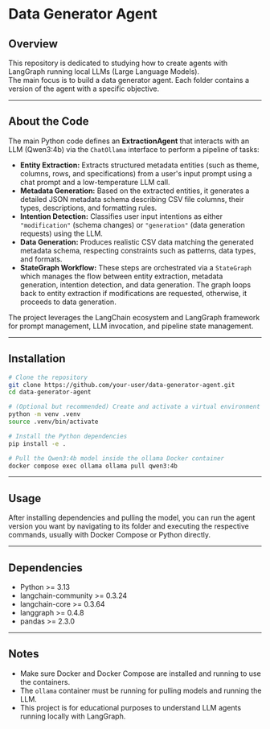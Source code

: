 
# Data Generator Agent

## Overview

This repository is dedicated to studying how to create agents with LangGraph running local LLMs (Large Language Models).  
The main focus is to build a data generator agent. Each folder contains a version of the agent with a specific objective.

---

## About the Code

The main Python code defines an **ExtractionAgent** that interacts with an LLM (Qwen3:4b) via the `ChatOllama` interface to perform a pipeline of tasks:

- **Entity Extraction:** Extracts structured metadata entities (such as theme, columns, rows, and specifications) from a user's input prompt using a chat prompt and a low-temperature LLM call.
- **Metadata Generation:** Based on the extracted entities, it generates a detailed JSON metadata schema describing CSV file columns, their types, descriptions, and formatting rules.
- **Intention Detection:** Classifies user input intentions as either `"modification"` (schema changes) or `"generation"` (data generation requests) using the LLM.
- **Data Generation:** Produces realistic CSV data matching the generated metadata schema, respecting constraints such as patterns, data types, and formats.
- **StateGraph Workflow:** These steps are orchestrated via a `StateGraph` which manages the flow between entity extraction, metadata generation, intention detection, and data generation. The graph loops back to entity extraction if modifications are requested, otherwise, it proceeds to data generation.

The project leverages the LangChain ecosystem and LangGraph framework for prompt management, LLM invocation, and pipeline state management.

---

## Installation

```bash
# Clone the repository
git clone https://github.com/your-user/data-generator-agent.git
cd data-generator-agent

# (Optional but recommended) Create and activate a virtual environment
python -m venv .venv
source .venv/bin/activate

# Install the Python dependencies
pip install -e .

# Pull the Qwen3:4b model inside the ollama Docker container
docker compose exec ollama ollama pull qwen3:4b
```

---

## Usage

After installing dependencies and pulling the model, you can run the agent version you want by navigating to its folder and executing the respective commands, usually with Docker Compose or Python directly.

---

## Dependencies

- Python >= 3.13  
- langchain-community >= 0.3.24  
- langchain-core >= 0.3.64  
- langgraph >= 0.4.8  
- pandas >= 2.3.0  

---

## Notes

- Make sure Docker and Docker Compose are installed and running to use the containers.
- The `ollama` container must be running for pulling models and running the LLM.
- This project is for educational purposes to understand LLM agents running locally with LangGraph.